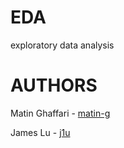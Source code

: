 # EDA
exploratory data analysis

# AUTHORS 

Matin Ghaffari - [matin-g](https://github.com/matin-g)

James Lu - [j1u](https://github.com/j1u)
